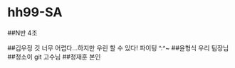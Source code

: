 # hh99-SA

##N반 4조


##김우정 
깃 너무 어렵다...하지만 우린 할 수 있다! 파이팅 ^.^~
##윤형식
우리 팀장님
##정소이
git 고수님
##정재훈 
본인

